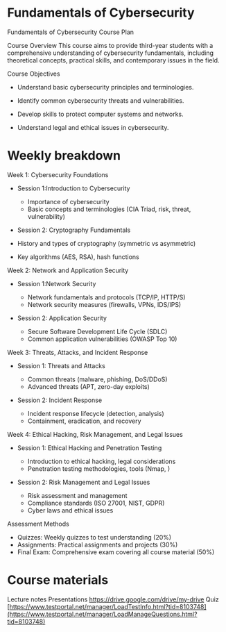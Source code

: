 # Fundamentals of Cybersecurity

Fundamentals of Cybersecurity
 Course Plan

Course Overview
This course aims to provide third-year students with a comprehensive understanding of cybersecurity fundamentals, including theoretical concepts, practical skills, and contemporary issues in the field.


Course Objectives

- Understand basic cybersecurity principles and terminologies.

- Identify common cybersecurity threats and vulnerabilities.

- Develop skills to protect computer systems and networks.

- Understand legal and ethical issues in cybersecurity.



# Weekly breakdown
Week 1: Cybersecurity Foundations
- Session 1:Introduction to Cybersecurity
  - Importance of cybersecurity
  - Basic concepts and terminologies (CIA Triad, risk, threat, vulnerability)

-  Session 2: Cryptography Fundamentals
  - History and types of cryptography (symmetric vs asymmetric)
  - Key algorithms (AES, RSA), hash functions

Week 2: Network and Application Security
- Session 1:Network  Security
  - Network fundamentals and protocols (TCP/IP, HTTP/S)
  - Network security measures (firewalls, VPNs, IDS/IPS)

- Session 2: Application Security
  - Secure Software Development Life Cycle (SDLC)
  - Common application vulnerabilities (OWASP Top 10)

Week 3: Threats, Attacks, and Incident Response
- Session 1: Threats and Attacks
  - Common threats (malware, phishing, DoS/DDoS)
  - Advanced threats (APT, zero-day exploits)

- Session 2:  Incident Response
  - Incident response lifecycle (detection, analysis)
  - Containment, eradication, and recovery

Week 4: Ethical Hacking, Risk Management, and Legal Issues
- Session 1: Ethical Hacking and Penetration Testing
  - Introduction to ethical hacking, legal considerations
  - Penetration testing methodologies, tools (Nmap,  )

- Session 2: Risk Management and Legal Issues
  - Risk assessment and management
  - Compliance standards (ISO 27001, NIST, GDPR)
  - Cyber laws and ethical issues






Assessment Methods
- Quizzes: Weekly quizzes to test understanding (20%)
- Assignments: Practical assignments and projects (30%)
- Final Exam: Comprehensive exam covering all course  material (50%)

# Course materials
Lecture notes 
Presentations 
https://drive.google.com/drive/my-drive
Quiz
[https://www.testportal.net/manager/LoadTestInfo.html?tid=8103748](https://www.testportal.net/manager/LoadManageQuestions.html?tid=8103748)

